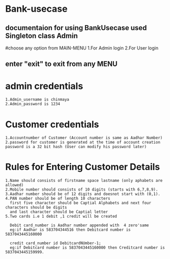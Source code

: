 # Bank-usecase
## documentaion for using BankUsecase used Singleton class Admin

#choose any option from MAIN-MENU
    1.For Admin login
    2.For User login

## enter "exit" to exit from any MENU


# admin credentials
    1.Admin_username is chinmaya
    2.Admin_password is 1234

# Customer credentials
    1.Accountnumber of Customer (Account number is same as Aadhar Number)
    2.password for customer is generated at the time of account creation
    password is a 32 bit hash (User can modify his password later)

# Rules for Entering Customer Details
    1.Name should consists of firstname space lastname (only aphabets are allowed)
    2.Mobile number should consists of 10 digits (starts with 6,7,8,9).
    3.Aadhar number should be of 12 digits and doesnot start with (0,1).
    4.PAN number should be of length 10 characters
      first five character should be Captial Alphabets and next four characters should be digits
      and last character should be Captial letter
    5.Two cards i.e 1 debit ,1 credit will be created 
     
      Debit card_number is Aadhar number appended with  4 zero'same
      eg:if Aadhar is 583704344516 then Debitcard number is 5837043445160000   
      
      credit card_number id DebitcardNUmber-1;
      eg:if Debitcard number is 5837043445160000 then Creditcard number is 5837043445159999. 
